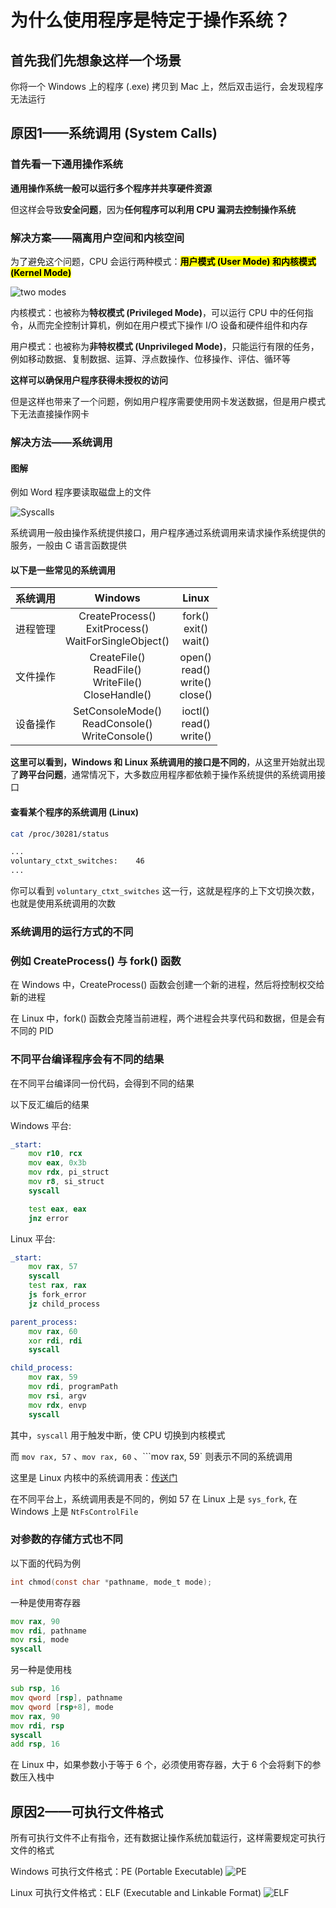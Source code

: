# 为什么使用程序是特定于操作系统？

## 首先我们先想象这样一个场景

你将一个 Windows 上的程序 (.exe) 拷贝到 Mac 上，然后双击运行，会发现程序无法运行

## 原因1——系统调用 (System Calls)

### 首先看一下通用操作系统

**通用操作系统一般可以运行多个程序并共享硬件资源**

但这样会导致**安全问题**，因为**任何程序可以利用 CPU 漏洞去控制操作系统**

### 解决方案——隔离用户空间和内核空间

为了避免这个问题，CPU 会运行两种模式：<mark>**用户模式 (User Mode) **和**内核模式 (Kernel Mode)**</mark>

![two modes](imgs/two_modes.png)

内核模式：也被称为**特权模式 (Privileged Mode)**，可以运行 CPU 中的任何指令，从而完全控制计算机，例如在用户模式下操作 I/O 设备和硬件组件和内存

用户模式：也被称为**非特权模式 (Unprivileged Mode)**，只能运行有限的任务，例如移动数据、复制数据、运算、浮点数操作、位移操作、评估、循环等

**这样可以确保用户程序获得未授权的访问**

但是这样也带来了一个问题，例如用户程序需要使用网卡发送数据，但是用户模式下无法直接操作网卡

### 解决方法——系统调用

#### 图解

例如 Word 程序要读取磁盘上的文件

![Syscalls](imgs/Syscalls.png)

系统调用一般由操作系统提供接口，用户程序通过系统调用来请求操作系统提供的服务，一般由 C 语言函数提供

#### 以下是一些常见的系统调用

| 系统调用 | Windows | Linux |
| :------- | :-----: | :---: |
| 进程管理 | CreateProcess() <br /> ExitProcess() <br /> WaitForSingleObject() | fork() <br /> exit() <br /> wait() |
| 文件操作 | CreateFile() <br /> ReadFile() <br /> WriteFile() <br /> CloseHandle() | open() <br /> read() <br /> write() <br /> close() |
| 设备操作 | SetConsoleMode() <br /> ReadConsole() <br /> WriteConsole() | ioctl() <br /> read() <br /> write() |

**这里可以看到，Windows 和 Linux 系统调用的接口是不同的**，从这里开始就出现了**跨平台问题**，通常情况下，大多数应用程序都依赖于操作系统提供的系统调用接口

#### 查看某个程序的系统调用 (Linux)

```bash
cat /proc/30281/status

...
voluntary_ctxt_switches:	46
...
```

你可以看到 `voluntary_ctxt_switches` 这一行，这就是程序的上下文切换次数，也就是使用系统调用的次数

### 系统调用的运行方式的不同

### 例如 CreateProcess() 与 fork() 函数

在 Windows 中，CreateProcess() 函数会创建一个新的进程，然后将控制权交给新的进程

在 Linux 中，fork() 函数会克隆当前进程，两个进程会共享代码和数据，但是会有不同的 PID

### 不同平台编译程序会有不同的结果

在不同平台编译同一份代码，会得到不同的结果

以下反汇编后的结果

Windows 平台:

```asm
_start:
    mov r10, rcx
    mov eax, 0x3b
    mov rdx, pi_struct
    mov r8, si_struct
    syscall

    test eax, eax
    jnz error
```

Linux 平台:

```asm
_start:
    mov rax, 57
    syscall
    test rax, rax
    js fork_error
    jz child_process

parent_process:
    mov rax, 60
    xor rdi, rdi
    syscall

child_process:
    mov rax, 59
    mov rdi, programPath
    mov rsi, argv
    mov rdx, envp
    syscall
```

其中，`syscall` 用于触发中断，使 CPU 切换到内核模式

而 `mov rax, 57` 、`mov rax, 60` 、```mov rax, 59` 则表示不同的系统调用

这里是 Linux 内核中的系统调用表：[传送门](https://github.com/torvalds/linux/blob/master/arch/x86/entry/syscalls/syscall_64.tbl)

在不同平台上，系统调用表是不同的，例如 57 在 Linux 上是 `sys_fork`, 在 Windows 上是 `NtFsControlFile`

### 对参数的存储方式也不同

以下面的代码为例

```c
int chmod(const char *pathname, mode_t mode);
```

一种是使用寄存器

```asm
mov rax, 90
mov rdi, pathname
mov rsi, mode   
syscall
```

另一种是使用栈

```asm
sub rsp, 16
mov qword [rsp], pathname
mov qword [rsp+8], mode
mov rax, 90
mov rdi, rsp
syscall
add rsp, 16
```

在 Linux 中，如果参数小于等于 6 个，必须使用寄存器，大于 6 个会将剩下的参数压入栈中

## 原因2——可执行文件格式

所有可执行文件不止有指令，还有数据让操作系统加载运行，这样需要规定可执行文件的格式

Windows 可执行文件格式：PE (Portable Executable)
![PE](imgs/PE.png)

Linux 可执行文件格式：ELF (Executable and Linkable Format)
![ELF](imgs/ELF.png)